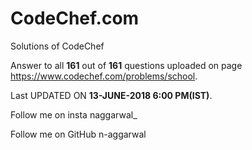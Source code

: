 <b><h1>CodeChef.com</h1></b>

Solutions of CodeChef

Answer to all <b>161</b> out of <b>161</b> questions uploaded on page <https://www.codechef.com/problems/school>.

Last UPDATED ON <b>13-JUNE-2018 6:00 PM(IST)</b>.

Follow me on insta naggarwal_

Follow me on GitHub n-aggarwal


